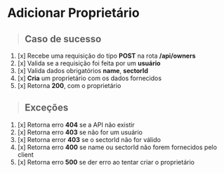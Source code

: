 # Adicionar Proprietário

> ## Caso de sucesso

1. [x] Recebe uma requisição do tipo **POST** na rota **/api/owners**
2. [x] Valida se a requisição foi feita por um **usuário**
3. [x] Valida dados obrigatórios **name**, **sectorId**
4. [x] **Cria** um proprietário com os dados fornecidos
5. [x] Retorna **200**, com o proprietário

> ## Exceções

1. [x] Retorna erro **404** se a API não existir
2. [x] Retorna erro **403** se não for um usuário
3. [x] Retorna error **403** se o sectorId não for válido
4. [x] Retorna erro **400** se name ou sectorId não forem fornecidos pelo client
5. [x] Retorna erro **500** se der erro ao tentar criar o proprietário